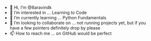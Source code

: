 - 👋 Hi, I’m @8aravindk
- 👀 I’m interested in ... Learning to Code
- 🌱 I’m currently learning ... Python Fundamentals
- 💞️ I’m looking to collaborate on ... not running projects yet, but if you have a few pointers definitely drop by please
- 📫 How to reach me ... on GitHub would be perfect

<!---
8aravindk/8aravindk is a ✨ special ✨ repository because its `README.md` (this file) appears on your GitHub profile.
You can click the Preview link to take a look at your changes.
--->
